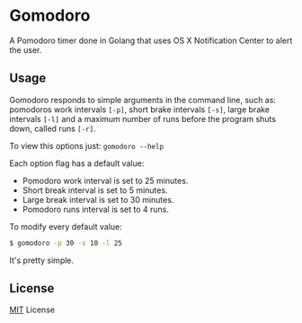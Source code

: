 # Gomodoro

A Pomodoro timer done in Golang that uses OS X Notification Center to alert the user.

## Usage

Gomodoro responds to simple arguments in the command line, such as: pomodoros
work intervals `[-p]`, short brake intervals `[-s]`, large brake intervals `[-l]`
and a maximum number of runs before the program shuts down, called runs `[-r]`.

To view this options just: `gomodoro --help`

Each option flag has a default value:

- Pomodoro work interval is set to 25 minutes.
- Short break interval is set to 5 minutes.
- Large break interval is set to 30 minutes.
- Pomodoro runs interval is set to 4 runs.

To modify every default value:

```bash
$ gomodoro -p 30 -s 10 -l 25
```

It's pretty simple.

## License

[MIT](https://github.com/albertogg/gomodoro/blob/master/LICENSE) License
